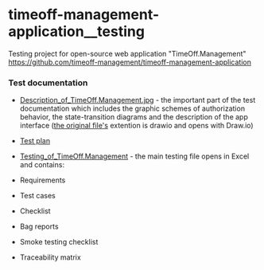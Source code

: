 # timeoff-management-application__testing
Testing project for open-source web application "TimeOff.Management"
https://github.com/timeoff-management/timeoff-management-application


### Test documentation 

- [Description_of_TimeOff.Management.jpg](Description_of_TimeOff.Management.jpg) - the important part of the test documentation which includes the graphic schemes of authorization behavior, the state-transition diagrams and the description of the app interface ([the original file's](Description_of_TimeOff.Management.drawio) extention is drawio and opens with Draw.io)   

- [Test plan](Test_Plan_of_TimeOff.Management.doc)

- [Testing_of_TimeOff.Management](Testing_of_TimeOff.Management.xlsx) - the main testing file opens in Excel and contains:
 - Requirements
 - Test cases
 - Checklist
 - Bag reports
 - Smoke testing checklist
 - Traceability matrix